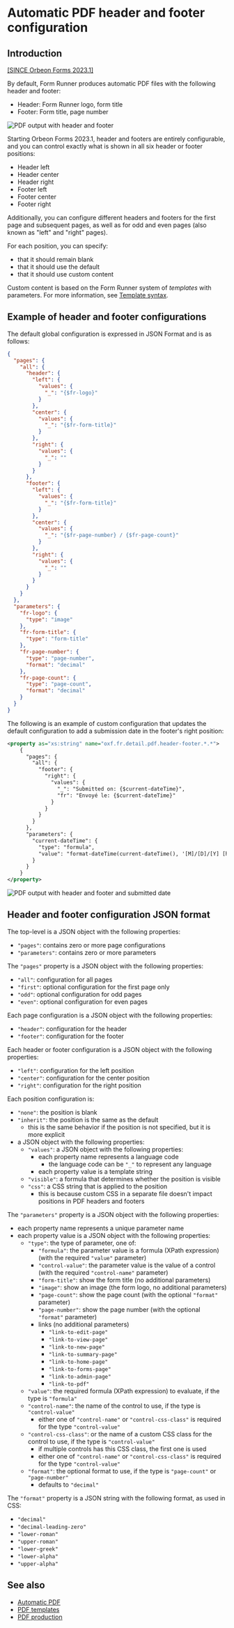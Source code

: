# Automatic PDF header and footer configuration

## Introduction

[\[SINCE Orbeon Forms 2023.1\]](/release-notes/orbeon-forms-2023.1.md)

By default, Form Runner produces automatic PDF files with the following header and footer:

- Header: Form Runner logo, form title
- Footer: Form title, page number

![PDF output with header and footer](../images/pdf-header-footer.png)

Starting Orbeon Forms 2023.1, header and footers are entirely configurable, and you can control exactly what is shown in all six header or footer positions:

- Header left
- Header center
- Header right
- Footer left
- Footer center
- Footer right

Additionally, you can configure different headers and footers for the first page and subsequent pages, as well as for odd and even pages (also known as "left" and "right" pages).

For each position, you can specify:

- that it should remain blank
- that it should use the default
- that it should use custom content

Custom content is based on the Form Runner system of *templates* with parameters. For more information, see [Template syntax](/form-builder/template-syntax.md).

## Example of header and footer configurations

The default global configuration is expressed in JSON Format and is as follows:

```json
{
  "pages": {
    "all": {
      "header": {
        "left": {
          "values": {
            "_": "{$fr-logo}"
          }
        },
        "center": {
          "values": {
            "_": "{$fr-form-title}"
          }
        },
        "right": {
          "values": {
            "_": ""
          }
        }
      },
      "footer": {
        "left": {
          "values": {
            "_": "{$fr-form-title}"
          }
        },
        "center": {
          "values": {
            "_": "{$fr-page-number} / {$fr-page-count}"
          }
        },
        "right": {
          "values": {
            "_": ""
          }
        }
      }
    }
  },
  "parameters": {
    "fr-logo": {
      "type": "image"
    },
    "fr-form-title": {
      "type": "form-title"
    },
    "fr-page-number": {
      "type": "page-number",
      "format": "decimal"
    },
    "fr-page-count": {
      "type": "page-count",
      "format": "decimal"
    }
  }
}
```

The following is an example of custom configuration that updates the default configuration to add a submission date in the footer's right position:

```xml
<property as="xs:string" name="oxf.fr.detail.pdf.header-footer.*.*">
    {
      "pages": {
        "all": {
          "footer": {
            "right": {
              "values": {
                "_": "Submitted on: {$current-dateTime}",
                "fr": "Envoyé le: {$current-dateTime}"
              }
            }
          }
        }
      },
      "parameters": {
        "current-dateTime": {
          "type": "formula",
          "value": "format-dateTime(current-dateTime(), '[M]/[D]/[Y] [h]:[m]:[s] [P,*-2]', xxf:lang(), (), ())"
        }
      }
    }
</property>
```

![PDF output with header and footer and submitted date](../images/pdf-header-footer-submitted.png)

## Header and footer configuration JSON format

The top-level is a JSON object with the following properties:

- `"pages"`: contains zero or more page configurations
- `"parameters"`: contains zero or more parameters

The `"pages"` property is a JSON object with the following properties:

- `"all"`: configuration for all pages
- `"first"`: optional configuration for the first page only
- `"odd"`: optional configuration for odd pages
- `"even"`: optional configuration for even pages

Each page configuration is a JSON object with the following properties:

- `"header"`: configuration for the header
- `"footer"`: configuration for the footer

Each header or footer configuration is a JSON object with the following properties:

- `"left"`: configuration for the left position
- `"center"`: configuration for the center position
- `"right"`: configuration for the right position

Each position configuration is:

- `"none"`: the position is blank
- `"inherit"`: the position is the same as the default
    - this is the same behavior if the position is not specified, but it is more explicit 
- a JSON object with the following properties:
    - `"values"`: a JSON object with the following properties:
        - each property name represents a language code
            - the language code can be `"_"` to represent any language
        - each property value is a template string
    - `"visible"`: a formula that determines whether the position is visible
    - `"css"`: a CSS string that is applied to the position
        - this is because custom CSS in a separate file doesn't impact positions in PDF headers and footers 

The `"parameters"` property is a JSON object with the following properties:

- each property name represents a unique parameter name
- each property value is a JSON object with the following properties:
    - `"type"`: the type of parameter, one of:
        - `"formula"`: the parameter value is a formula (XPath expression) (with the required `"value"` parameter)
        - `"control-value"`: the parameter value is the value of a control (with the required `"control-name"` parameter)
        - `"form-title"`: show the form title (no additional parameters)
        - `"image"`: show an image (the form logo, no additional parameters)
        - `"page-count"`: show the page count (with the optional `"format"` parameter)
        - `"page-number"`: show the page number (with the optional `"format"` parameter)
        - links (no additional parameters)
            - `"link-to-edit-page"`
            - `"link-to-view-page"`
            - `"link-to-new-page"`
            - `"link-to-summary-page"`
            - `"link-to-home-page"`
            - `"link-to-forms-page"`
            - `"link-to-admin-page"`
            - `"link-to-pdf"` 
    - `"value"`: the required formula (XPath expression) to evaluate, if the type is `"formula"`
    - `"control-name"`: the name of the control to use, if the type is `"control-value"`
        - either one of `"control-name"` or `"control-css-class"` is required for the type `"control-value"` 
    - `"control-css-class"`: or the name of a custom CSS class for the control to use, if the type is `"control-value"`
        - if multiple controls has this CSS class, the first one is used
        - either one of `"control-name"` or `"control-css-class"` is required for the type `"control-value"`
    - `"format"`: the optional format to use, if the type is `"page-count"` or `"page-number"`
        - defaults to `"decimal"` 

The `"format"` property is a JSON string with the following format, as used in CSS:

- `"decimal"`
- `"decimal-leading-zero"`
- `"lower-roman"`
- `"upper-roman"`
- `"lower-greek"`
- `"lower-alpha"`
- `"upper-alpha"`

## See also

- [Automatic PDF](pdf-automatic.md)
- [PDF templates](pdf-templates.md)
- [PDF production](pdf-production.md)